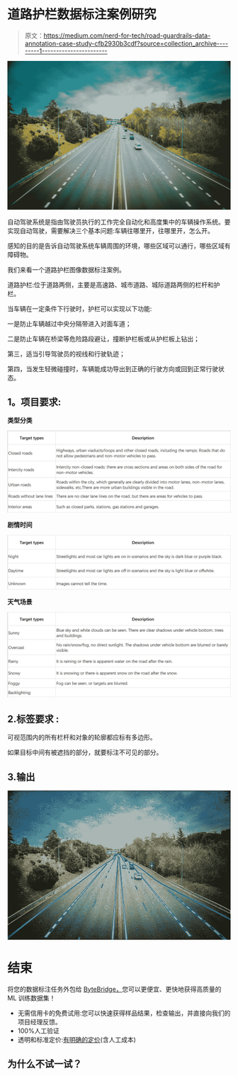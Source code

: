 # 道路护栏数据标注案例研究

> 原文：<https://medium.com/nerd-for-tech/road-guardrails-data-annotation-case-study-cfb2930b3cdf?source=collection_archive---------1----------------------->

![](img/8ef2726c5a475f80c03804d4537e4d46.png)

自动驾驶系统是指由驾驶员执行的工作完全自动化和高度集中的车辆操作系统。要实现自动驾驶，需要解决三个基本问题:车辆往哪里开，往哪里开，怎么开。

感知的目的是告诉自动驾驶系统车辆周围的环境，哪些区域可以通行，哪些区域有障碍物。

我们来看一个道路护栏图像数据标注案例。

道路护栏:位于道路两侧，主要是高速路、城市道路、城际道路两侧的栏杆和护栏。

当车辆在一定条件下行驶时，护栏可以实现以下功能:

一是防止车辆越过中央分隔带进入对面车道；

二是防止车辆在桥梁等危险路段避让，撞断护栏板或从护栏板上钻出；

第三，适当引导驾驶员的视线和行驶轨迹；

第四，当发生轻微碰撞时，车辆能成功导出到正确的行驶方向或回到正常行驶状态。

## **1。项目要求:**

**类型分类**

![](img/8f95c5fa372b396644afa6a83897df83.png)

**剧情时间**

![](img/a0edf69bd3782b5b06c8ca294adbb994.png)

**天气场景**

![](img/d2542a91d4f314b5747f4f034d7623b8.png)

## 2.标签要求 **:**

可视范围内的所有栏杆和对象的轮廓都应标有多边形。

如果目标中间有被遮挡的部分，就要标注不可见的部分。

## 3.输出

![](img/86ee74efb289c1a9374829a86c03a98b.png)

# 结束

将您的数据标注任务外包给 [ByteBridge，](https://tinyurl.com/5ez33e8w)您可以更便宜、更快地获得高质量的 ML 训练数据集！

*   无需信用卡的免费试用:您可以快速获得样品结果，检查输出，并直接向我们的项目经理反馈。
*   100%人工验证
*   透明和标准定价:[有明确的定价](https://www.bytebridge.io/#/?module=price)(含人工成本)

## 为什么不试一试？